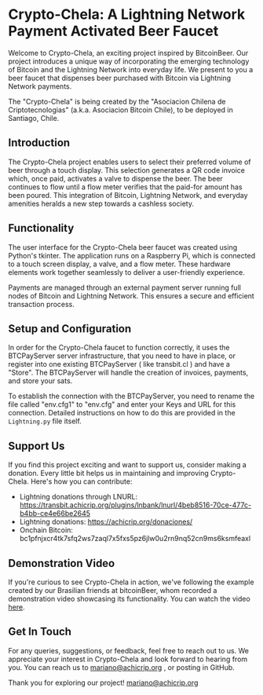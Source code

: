 # Crypto-Chela: A Lightning Network Payment Activated Beer Faucet

Welcome to Crypto-Chela, an exciting project inspired by BitcoinBeer. Our project introduces a unique way of incorporating the emerging technology of Bitcoin and the Lightning Network into everyday life. We present to you a beer faucet that dispenses beer purchased with Bitcoin via Lightning Network payments.

The "Crypto-Chela" is being created by the "Asociacion Chilena de Criptotecnologias" (a.k.a. Asociacion Bitcoin Chile), to be deployed in Santiago, Chile.

## Introduction

The Crypto-Chela project enables users to select their preferred volume of beer through a touch display. This selection generates a QR code invoice which, once paid, activates a valve to dispense the beer. The beer continues to flow until a flow meter verifies that the paid-for amount has been poured. This integration of Bitcoin, Lightning Network, and everyday amenities heralds a new step towards a cashless society.

## Functionality 

The user interface for the Crypto-Chela beer faucet was created using Python's tkinter. The application runs on a Raspberry Pi, which is connected to a touch screen display, a valve, and a flow meter. These hardware elements work together seamlessly to deliver a user-friendly experience. 

Payments are managed through an external payment server running full nodes of Bitcoin and Lightning Network. This ensures a secure and efficient transaction process.

## Setup and Configuration

In order for the Crypto-Chela faucet to function correctly, it uses the BTCPayServer server infrastructure, that you need to have in place, or register into one existing BTCPayServer ( like transbit.cl ) and have a "Store". The BTCPayServer will handle the creation of invoices, payments, and store your sats.

To establish the connection with the BTCPayServer, you need to rename the file called "env.cfg1" to "env.cfg" and enter your Keys and URL for this connection. Detailed instructions on how to do this are provided in the `Lightning.py` file itself.

## Support Us

If you find this project exciting and want to support us, consider making a donation. Every little bit helps us in maintaining and improving Crypto-Chela. Here's how you can contribute:

- Lightning donations through LNURL: https://transbit.achicrip.org/plugins/lnbank/lnurl/4beb8516-70ce-477c-b4bb-ce4e66be2645 
- Lightning donations: https://achicrip.org/donaciones/
- Onchain Bitcoin: bc1pfnjxcr4tk7sfq2ws7zaql7x5fxs5pz6jlw0u2rn9nq52cn9ms6ksmfeaxl

## Demonstration Video

If you're curious to see Crypto-Chela in action, we've following the example created by our Brasilian friends at bitcoinBeer, whom recorded a demonstration video showcasing its functionality. You can watch the video [here](https://youtu.be/m26xDtktjr0).

## Get In Touch

For any queries, suggestions, or feedback, feel free to reach out to us. We appreciate your interest in Crypto-Chela and look forward to hearing from you. You can reach us to mariano@achicrip.org , or posting in GitHub.

Thank you for exploring our project!
mariano@achicrip.org
